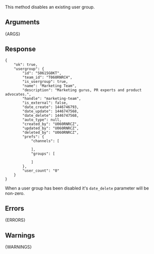 This method disables an existing user group.

## Arguments

{ARGS}

## Response

    {
        "ok": true,
        "usergroup": {
            "id": "S0615G0KT",
            "team_id": "T060RNRCH",
            "is_usergroup": true,
            "name": "Marketing Team",
            "description": "Marketing gurus, PR experts and product advocates.",
            "handle": "marketing-team",
            "is_external": false,
            "date_create": 1446746793,
            "date_update": 1446747568,
            "date_delete": 1446747568,
            "auto_type": null,
            "created_by": "U060RNRCZ",
            "updated_by": "U060RNRCZ",
            "deleted_by": "U060RNRCZ",
            "prefs": {
                "channels": [

                ],
                "groups": [

                ]
            },
            "user_count": "0"
        }
    }

When a user group has been disabled it's `date_delete` parameter will be non-zero.

## Errors

{ERRORS}

## Warnings

{WARNINGS}
